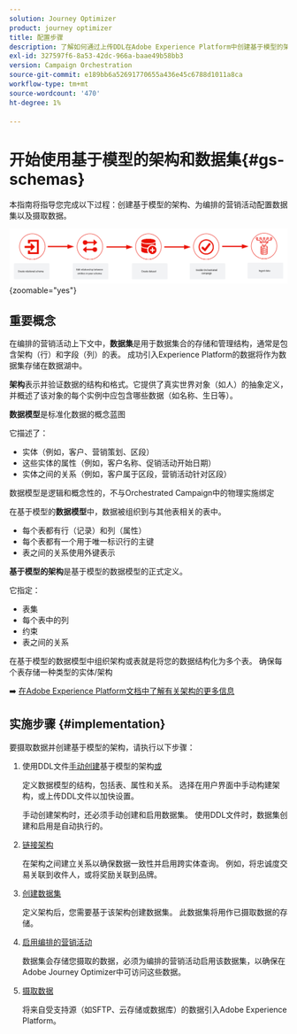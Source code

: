 ```yaml
---
solution: Journey Optimizer
product: journey optimizer
title: 配置步骤
description: 了解如何通过上传DDL在Adobe Experience Platform中创建基于模型的架构
exl-id: 327597f6-8a53-42dc-966a-baae49b58bb3
version: Campaign Orchestration
source-git-commit: e189bb6a52691770655a436e45c6788d1011a8ca
workflow-type: tm+mt
source-wordcount: '470'
ht-degree: 1%

---
```



# 开始使用基于模型的架构和数据集{#gs-schemas}

本指南将指导您完成以下过程：创建基于模型的架构、为编排的营销活动配置数据集以及摄取数据。

![架构](assets/do-not-localize/schema_admin.png){zoomable="yes"}

## 重要概念

在编排的营销活动上下文中，**数据集**&#x200B;是用于数据集合的存储和管理结构，通常是包含架构（行）和字段（列）的表。 成功引入Experience Platform的数据将作为数据集存储在数据湖中。

**架构**&#x200B;表示并验证数据的结构和格式。它提供了真实世界对象（如人）的抽象定义，并概述了该对象的每个实例中应包含哪些数据（如名称、生日等）。

**数据模型**&#x200B;是标准化数据的概念蓝图

它描述了：

* 实体（例如，客户、营销策划、区段）
* 这些实体的属性（例如，客户名称、促销活动开始日期）
* 实体之间的关系（例如，客户属于区段，营销活动针对区段）

数据模型是逻辑和概念性的，不与Orchestrated Campaign中的物理实施绑定

在基于模型的&#x200B;**数据模型**&#x200B;中，数据被组织到与其他表相关的表中。

* 每个表都有行（记录）和列（属性）
* 每个表都有一个用于唯一标识行的主键
* 表之间的关系使用外键表示

**基于模型的架构**&#x200B;是基于模型的数据模型的正式定义。

它指定：

* 表集
* 每个表中的列
* 约束
* 表之间的关系

在基于模型的数据模型中组织架构或表就是将您的数据结构化为多个表。 确保每个表存储一种类型的实体/架构

➡️ [在Adobe Experience Platform文档中了解有关架构的更多信息](https://experienceleague.adobe.com/en/docs/experience-platform/xdm/ui/resources/schemas#create-model-based-schema)

## 实施步骤 {#implementation}

要摄取数据并创建基于模型的架构，请执行以下步骤：

1. 使用DDL文件[手动创建](manual-schema.md)基于模型的架构[或](file-upload-schema.md)

   定义数据模型的结构，包括表、属性和关系。 选择在用户界面中手动构建架构，或上传DDL文件以加快设置。

   手动创建架构时，还必须手动创建和启用数据集。 使用DDL文件时，数据集创建和启用是自动执行的。

1. [链接架构](file-upload-schema.md)

   在架构之间建立关系以确保数据一致性并启用跨实体查询。 例如，将忠诚度交易关联到收件人，或将奖励关联到品牌。

1. [创建数据集](manual-schema.md#dataset)

   定义架构后，您需要基于该架构创建数据集。 此数据集将用作已摄取数据的存储。

1. [启用编排的营销活动](manual-schema.md#enable)

   数据集会存储您摄取的数据，必须为编排的营销活动启用该数据集，以确保在Adobe Journey Optimizer中可访问这些数据。

1. [摄取数据](ingest-data.md)

   将来自受支持源（如SFTP、云存储或数据库）的数据引入Adobe Experience Platform。

